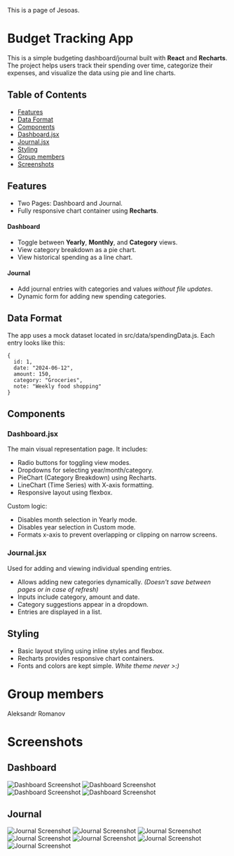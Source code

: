 This is a page of Jesoas.

# Budget Tracking App

This is a simple budgeting dashboard/journal built with **React** and **Recharts**. 
The project helps users track their spending over time, categorize their expenses, and visualize the data using pie and line charts.

## Table of Contents
- [Features](#features)
- [Data Format](#data-format)
- [Components](#components)
- [Dashboard.jsx](#dashboardjsx)
- [Journal.jsx](#journaljsx)
- [Styling](#styling)
- [Group members](#group-members)
- [Screenshots](#screenshots)

## Features

- Two Pages: Dashboard and Journal.
- Fully responsive chart container using **Recharts**.
#### Dashboard

- Toggle between **Yearly**, **Monthly**, and **Category** views.
- View category breakdown as a pie chart.
- View historical spending as a line chart.
#### Journal

- Add journal entries with categories and values *without file updates*.
- Dynamic form for adding new spending categories.

## Data Format

The app uses a mock dataset located in src/data/spendingData.js. Each entry looks like this:


    {
      id: 1,
      date: "2024-06-12",
      amount: 150,
      category: "Groceries",
      note: "Weekly food shopping"
    }


## Components

### Dashboard.jsx

The main visual representation page. It includes:

* Radio buttons for toggling view modes.
* Dropdowns for selecting year/month/category.
* PieChart (Category Breakdown) using Recharts.
* LineChart (Time Series) with X-axis formatting.
* Responsive layout using flexbox.

Custom logic:

* Disables month selection in Yearly mode.
* Disables year selection in Custom mode.
* Formats x-axis to prevent overlapping or clipping on narrow screens.

### Journal.jsx

Used for adding and viewing individual spending entries.

* Allows adding new categories dynamically. *(Doesn't save between pages or in case of refresh)*
* Inputs include category, amount and date.
* Category suggestions appear in a dropdown.
* Entries are displayed in a list.

## Styling

* Basic layout styling using inline styles and flexbox.
* Recharts provides responsive chart containers.
* Fonts and colors are kept simple. *White theme never >:)*

# Group members
Aleksandr Romanov

# Screenshots

## Dashboard

![Dashboard Screenshot](./public/1.jpg)
![Dashboard Screenshot](./public/2.jpg)
![Dashboard Screenshot](./public/3.jpg)
![Dashboard Screenshot](./public/4.jpg)

## Journal

![Journal Screenshot](./public/5.jpg)
![Journal Screenshot](./public/6.jpg)
![Journal Screenshot](./public/7.jpg)
![Journal Screenshot](./public/8.jpg)
![Journal Screenshot](./public/9.jpg)
![Journal Screenshot](./public/10.jpg)
![Journal Screenshot](./public/11.jpg)
